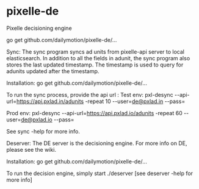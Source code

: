 pixelle-de
==========

Pixelle decisioning engine

go get github.com/dailymotion/pixelle-de/...

Sync: The sync program syncs ad units from pixelle-api server to local elasticsearch. In addition to all the fields in adunit, the sync program also stores the last updated timestamp. The timestamp is used to query for adunits updated after the timestamp. 

Installation: 
go get github.com/dailymotion/pixelle-de/...

To run the sync process, provide the api url :
Test env:
pxl-desync --api-url=https://api.pxlad.in/adunits -repeat 10 --user=de@pxlad.in --pass=<pass>

Prod env:
pxl-desync --api-url=https://api.pxlad.io/adunits -repeat 60 --user=de@pxlad.io --pass=<pass>

See sync -help for more info.


Deserver: The DE server is the decisioning engine. For more info on DE, please see the wiki.

Installation: 
go get github.com/dailymotion/pixelle-de/...

To run the decision engine, simply start
./deserver [see deserver -help for more info]

